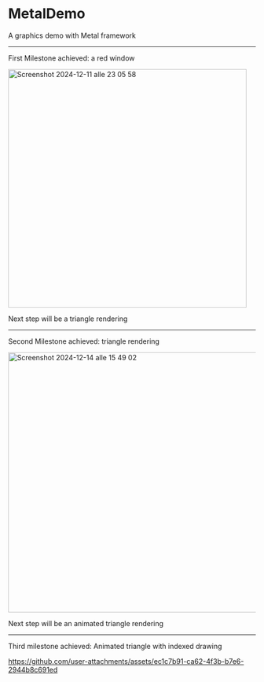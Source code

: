 # MetalDemo
A graphics demo with Metal framework

---

First Milestone achieved: a red window

<img width="485" alt="Screenshot 2024-12-11 alle 23 05 58" src="https://github.com/user-attachments/assets/5585e86e-dd4a-4608-9a91-8c784c36461b" />

Next step will be a triangle rendering

---

Second Milestone achieved: triangle rendering

<img width="529" alt="Screenshot 2024-12-14 alle 15 49 02" src="https://github.com/user-attachments/assets/25af8096-e6bf-45a4-9849-f1c7e4520340" />


Next step will be an animated triangle rendering

---

Third milestone achieved: Animated triangle with indexed drawing

https://github.com/user-attachments/assets/ec1c7b91-ca62-4f3b-b7e6-2944b8c691ed


